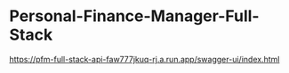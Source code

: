 ﻿# Personal-Finance-Manager-Full-Stack

https://pfm-full-stack-api-faw777jkuq-rj.a.run.app/swagger-ui/index.html

